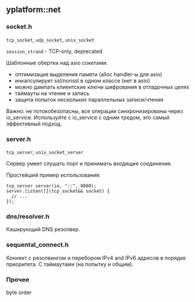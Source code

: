 ## yplatform::net

### socket.h

`tcp_socket`, `udp_socket`, `unix_socket`

`session_strand` - TCP-only, deprecated

Шаблонные обертки над asio сокетами:
- оптимизация выделения памяти (alloc handler-ы для asio)
- инкапсулирует ssl/nonssl в одном классе (нет в asio)
- можно дампать клиентские ключи шифрования в отладочных целях
- таймауты на чтение и запись
- защита попыток нескольких параллельных записи/чтения

Важно: не потокобезопасны, все операции синхронизированы через io_service. Используйте с io_service с одним тредом, это самый эффективный подход.

### server.h

`tcp_server`, `unix_socket_server`

Сервер умеет слушать порт и принимать входящие соединения.  

Простейший пример использования:

```
tcp_server server(io, "::", 8080);
server.listen([](tcp_socket&& socket) {
  // ...
});
```

### dns/resolver.h
Кэширующий DNS резолвер.

### sequental_connect.h
Коннект с резолвингом и перебором IPv4 and IPv6 адресов в порядке приоритета. С таймаутами (на попытку и общим).


### Прочее
byte order
